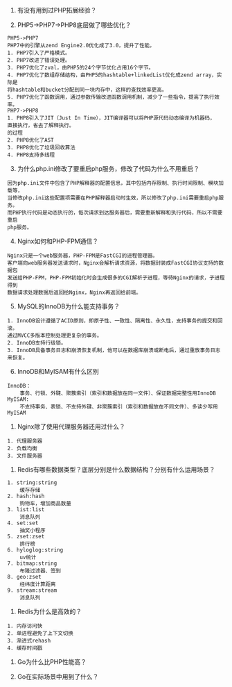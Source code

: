 1. 有没有用到过PHP拓展经验？

2. PHP5->PHP7->PHP8底层做了哪些优化？

```
PHP5->PHP7
PHP7中的引擎从zend Engine2.0优化成了3.0，提升了性能。
1. PHP7引入了严格模式。
2. PHP7改进了错误处理。
3. PHP7优化了zval，由PHP5的24个字节优化占用16个字节。
4. PHP7优化了数组存储结构，由PHP5的hashtable+linkedList优化成zend array，实际是
将hashtable和bucket分配到同一块内存中，这样的查找效率更高。
5. PHP7优化了函数调用，通过参数传输改进函数调用机制，减少了一些指令，提高了执行效率。
PHP7->PHP8
1. PHP8引入了JIT（Just In Time），JIT编译器可以将PHP源代码动态编译为机器码，
直接执行，省去了解释执行。
的过程
2. PHP8优化了AST
3. PHP8优化了垃圾回收算法
4. PHP8支持多线程
```

3. 为什么php.ini修改了要重启php服务，修改了代码为什么不用重启？

```
因为php.ini文件中包含了PHP解释器的配置信息，其中包括内存限制、执行时间限制、模块加载等，
当修改php.ini这些配置项需要在PHP解释器启动时生效，所以修改了php.ini需要重启php服务。
而PHP执行代码是动态执行的，每次请求到达服务器后，需要重新解释和执行代码，所以不需要重启
php服务。
```

4. Nginx如何和PHP-FPM通信？

```
Nginx只是一个web服务器，PHP-FPM是FastCGI的进程管理器。
客户端向web服务器发送请求时，Nginx会解析请求资源，将数据封装成FastCGI协议支持的数据包
发送给PHP-FPM，PHP-FPM初始化时会生成很多的CGI解析子进程，等待Nginx的请求，子进程得到
数据请求处理数据后返回给Nginx，Nginx再返回给前端。
```

5. MySQL的InnoDB为什么能支持事务？

```
1. InnoDB设计遵循了ACID原则，即原子性、一致性、隔离性、永久性，支持事务的提交和回滚。
通过MVCC多版本控制处理更复杂的事务。
2. InnoDB支持行级锁。
3. InnoDB具备事务日志和崩溃恢复机制，他可以在数据库崩溃或断电后，通过重放事务日志来恢复。
```

6. InnoDB和MyISAM有什么区别

```
InnoDB：
    事务、行锁、外键、聚簇索引（索引和数据放在同一文件）、保证数据完整性用InnoDB
MyISAM:
    不支持事务、表锁、不支持外键、非聚簇索引（索引和数据放在不同文件）、多读少写用MyISAM
```

1. Nginx除了使用代理服务器还用过什么？

```
1. 代理服务器
2. 负载均衡
3. 文件服务器
```

1. Redis有哪些数据类型？底层分别是什么数据结构？分别有什么运用场景？

```
1. string:string
    缓存存储
2. hash:hash
    购物车，增加商品数量
3. list:list
    消息队列
4. set:set
    抽奖小程序
5. zset:zset
    排行榜
6. hyloglog:string
    uv统计
7. bitmap:string
    布隆过滤器、签到
8. geo:zset
    经纬度计算距离
9. stream:stream
    消息队列
```

1. Redis为什么是高效的？

```
1. 内存访问快
2. 单进程避免了上下文切换
3. 渐进式rehash
4. 缓存时间戳
```

1. Go为什么比PHP性能高？

2. Go在实际场景中用到了什么？
